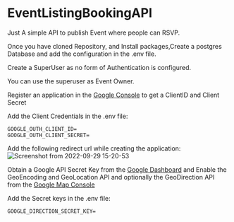 # EventListingBookingAPI

Just A simple API to publish Event where people can RSVP.

Once you have cloned Repository, and Install packages,Create a postgres Database and add the configuration in the .env file.

Create a SuperUser as no form of Authentication is configured.

You can use the superuser as Event Owner.

Register an application in the [Google Console](https://console.cloud.google.com/apis/credentials/consent) to get a ClientID and Client Secret

Add the Client Credentials in the .env file:

```
GOOGLE_OUTH_CLIENT_ID=
GOOGLE_OUTH_CLIENT_SECRET=
```

Add the following redirect url while creating the application:
![Screenshot from 2022-09-29 15-20-53](https://user-images.githubusercontent.com/64500446/193057482-948001b0-97a1-4300-b9ed-4be542648a8a.png)

Obtain a Google API Secret Key from the [Google Dashboard](https://console.cloud.google.com/apis/dashboard) and Enable the GeoEncoding and GeoLocation API and optionally the GeoDirection API from the [Google Map Console](https://console.cloud.google.com/google/maps-apis/api-list)

Add the Secret keys in the .env file:

```
GOOGLE_DIRECTION_SECRET_KEY=
```



